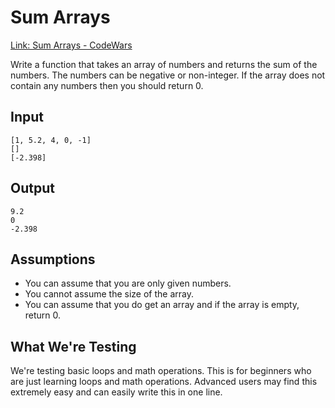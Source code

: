 # Sum Arrays
[Link: Sum Arrays - CodeWars](https://www.codewars.com/kata/53dc54212259ed3d4f00071c/train/python)

Write a function that takes an array of numbers and returns the sum of the numbers. The numbers can be negative or non-integer. If the array does not contain any numbers then you should return 0.

## Input
``` batch
[1, 5.2, 4, 0, -1]
[]
[-2.398]
```

## Output
``` batch
9.2
0
-2.398
```

## Assumptions
- You can assume that you are only given numbers.
- You cannot assume the size of the array.
- You can assume that you do get an array and if the array is empty, return 0.

## What We're Testing
We're testing basic loops and math operations. This is for beginners who are just learning loops and math operations.
Advanced users may find this extremely easy and can easily write this in one line.
